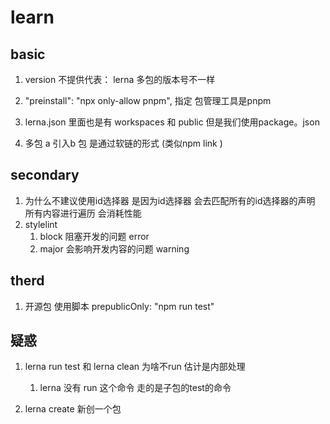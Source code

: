 

# learn

## basic

1. version 不提供代表： lerna 多包的版本号不一样
    
2. "preinstall": "npx only-allow pnpm", 指定 包管理工具是pnpm

3. lerna.json 里面也是有 workspaces 和 public 但是我们使用package。json

4. 多包 a 引入b 包 是通过软链的形式 (类似npm link )

## secondary

1. 为什么不建议使用id选择器 是因为id选择器 会去匹配所有的id选择器的声明 所有内容进行遍历 会消耗性能
2. stylelint
   1. block 阻塞开发的问题 error
   2. major 会影响开发内容的问题 warning


## therd

1. 开源包 使用脚本  prepublicOnly: "npm run test"

## 疑惑

1. lerna run test 和 lerna clean 为啥不run  估计是内部处理
   1. lerna 没有 run 这个命令 走的是子包的test的命令

2. lerna create 新创一个包

